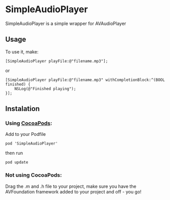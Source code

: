 SimpleAudioPlayer
=================

SimpleAudioPlayer is a simple wrapper for AVAudioPlayer

Usage
-----
To use it, make:

    [SimpleAudioPlayer playFile:@"filename.mp3"];

or
    
    [SimpleAudioPlayer playFile:@"filename.mp3" withCompletionBlock:^(BOOL finished) {
        NSLog(@"Finished playing");
    }];

Instalation
-----------

### Using [CocoaPods](http://cocoapods.org):

Add to your Podfile

    pod 'SimpleAudioPlayer' 

then run 

    pod update

### Not using CocoaPods:

Drag the .m and .h file to your project, make sure you have the
AVFoundation framework added to your project and off - you go!

